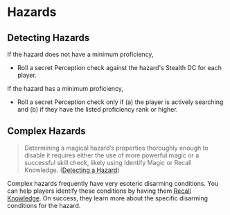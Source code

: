 # Hazards

## Detecting Hazards

If the hazard does not have a minimum proficiency,

- Roll a secret Perception check against the hazard's Stealth DC for each player.

If the hazard has a minimum proficiency,

- Roll a secret Perception check only if (a) the player is actively searching and (b) if they have the listed proficiency rank or higher.

## Complex Hazards

> Determining a magical hazard’s properties thoroughly enough to disable it requires either the use of more powerful magic or a successful skill check, likely using Identify Magic or Recall Knowledge. ([Detecting a Hazard](https://2e.aonprd.com/Rules.aspx?ID=669))

Complex hazards frequently have very esoteric disarming conditions. You can help players identify these conditions by having them [Recall Knowledge](https://2e.aonprd.com/Actions.aspx?ID=26). On success, they learn more about the specific disarming conditions for the hazard.
